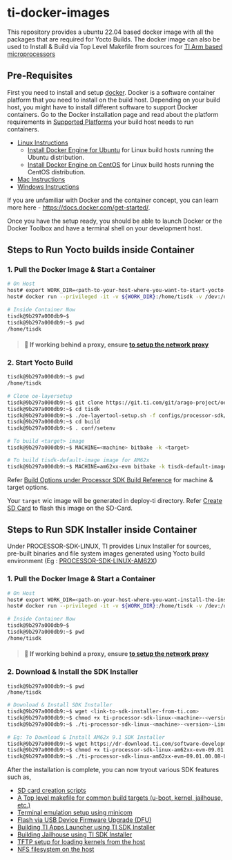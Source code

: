 # ti-docker-images

This repository provides a ubuntu 22.04 based docker image with all the packages that are required for Yocto Builds. 
The docker image can also be used to Install & Build via Top Level Makefile from sources for [TI Arm based microprocessors](https://www.ti.com/microcontrollers-mcus-processors/arm-based-processors/products.html)

## Pre-Requisites

First you need to install and setup [docker](https://www.docker.com/). Docker is a software container platform that you need to install on the build host. Depending on your build host, you might have to install different software to support Docker containers. Go to the Docker installation page and read about the platform requirements in [Supported Platforms](https://docs.docker.com/engine/install/#supported-platforms) your build host needs to run containers.

- [Linux Instructions](https://docs.docker.com/engine/install/)
  - [Install Docker Engine for Ubuntu](https://docs.docker.com/engine/install/ubuntu/) for Linux build hosts running the Ubuntu distribution.
  - [Install Docker Engine on CentOS](https://docs.docker.com/engine/install/centos/) for Linux build hosts running the CentOS distribution.
- [Mac Instructions](https://github.com/crops/docker-win-mac-docs/wiki/Mac-Instructions)
- [Windows Instructions](https://github.com/crops/docker-win-mac-docs/wiki/Windows-Instructions-%28Docker-Toolbox%29)

If you are unfamiliar with Docker and the container concept, you can learn more here - https://docs.docker.com/get-started/.

Once you have the setup ready, you should be able to launch Docker or the Docker Toolbox and have a terminal shell on your development host.

## Steps to Run Yocto builds inside Container

### 1. Pull the Docker Image & Start a Container

```sh
# On Host
host# export WORK_DIR=<path-to-your-host-where-you-want-to-start-yocto-build>
host# docker run --privileged -it -v ${WORK_DIR}:/home/tisdk -v /dev:/dev -v /media/:/media/ -w /home/tisdk ghcr.io/texasinstruments/ubuntu-distro:latest
 
# Inside Container Now
tisdk@9b297a000db9~$ 
tisdk@9b297a000db9:~$ pwd
/home/tisdk
```

> #### 📝 If working behind a proxy, ensure [to setup the network proxy](https://wiki.yoctoproject.org/wiki/Working_Behind_a_Network_Proxy)

### 2. Start Yocto Build

```sh
tisdk@9b297a000db9:~$ pwd
/home/tisdk
 
# Clone oe-layersetup
tisdk@9b297a000db9:~$ git clone https://git.ti.com/git/arago-project/oe-layersetup.git tisdk
tisdk@9b297a000db9:~$ cd tisdk
tisdk@9b297a000db9:~$ ./oe-layertool-setup.sh -f configs/processor-sdk/<oe-config-file>
tisdk@9b297a000db9:~$ cd build  
tisdk@9b297a000db9:~$ . conf/setenv
 
# To build <target> image
tisdk@9b297a000db9:~$ MACHINE=<machine> bitbake -k <target>

# To build tisdk-default-image image for AM62x
tisdk@9b297a000db9:~$ MACHINE=am62xx-evm bitbake -k tisdk-default-image

```

Refer [Build Options under Processor SDK Build Reference](https://software-dl.ti.com/processor-sdk-linux/esd/AM62X/latest/exports/docs/linux/Overview_Building_the_SDK.html#build-options) for machine & target options.

Your `target` wic image will be generated in deploy-ti directory. Refer [Create SD Card](https://software-dl.ti.com/processor-sdk-linux/esd/AM62X/latest/exports/docs/linux/Overview/Processor_SDK_Linux_create_SD_card.html) to flash this image on the SD-Card.


## Steps to Run SDK Installer inside Container

Under PROCESSOR-SDK-LINUX, TI provides Linux Installer for sources, pre-built binaries and file system images generated using Yocto build environment (Eg : [PROCESSOR-SDK-LINUX-AM62X](https://www.ti.com/tool/download/PROCESSOR-SDK-LINUX-AM62X))

### 1. Pull the Docker Image & Start a Container

```sh
# On Host
host# export WORK_DIR=<path-on-your-host-where-you-want-install-the-installer>
host# docker run --privileged -it -v ${WORK_DIR}:/home/tisdk -v /dev:/dev -v /media/:/media/ -w /home/tisdk ghcr.io/texasinstruments/ubuntu-distro:latest
 
# Inside Container Now
tisdk@9b297a000db9~$ 
tisdk@9b297a000db9:~$ pwd
/home/tisdk
```

> #### 📝 If working behind a proxy, ensure [to setup the network proxy](https://wiki.yoctoproject.org/wiki/Working_Behind_a_Network_Proxy)

### 2. Download & Install the SDK Installer

```sh
tisdk@9b297a000db9:~$ pwd
/home/tisdk

# Download & Install SDK Installer 
tisdk@9b297a000db9:~$ wget <link-to-sdk-installer-from-ti.com>
tisdk@9b297a000db9:~$ chmod +x ti-processor-sdk-linux-<machine>-<version>-Linux-x86-Install.bin
tisdk@9b297a000db9:~$ ./ti-processor-sdk-linux-<machine>-<version>-Linux-x86-Install.bin --prefix . --mode unattended 
 
# Eg: To Download & Install AM62x 9.1 SDK Installer 
tisdk@9b297a000db9:~$ wget https://dr-download.ti.com/software-development/software-development-kit-sdk/MD-PvdSyIiioq/09.01.00.08/ti-processor-sdk-linux-am62xx-evm-09.01.00.08-Linux-x86-Install.bin
tisdk@9b297a000db9:~$ chmod +x ti-processor-sdk-linux-am62xx-evm-09.01.00.08-Linux-x86-Install.bin
tisdk@9b297a000db9:~$ ./ti-processor-sdk-linux-am62xx-evm-09.01.00.08-Linux-x86-Install.bin --prefix . --mode unattended 
```

After the installation is complete, you can now tryout various SDK features such as,
- [SD card creation scripts](https://software-dl.ti.com/processor-sdk-linux/esd/AM62X/latest/exports/docs/linux/Overview/Processor_SDK_Linux_create_SD_card.html#create-sd-card-with-default-images-using-script)
- [A Top level makefile for common build targets (u-boot, kernel, jailhouse, etc.)](https://software-dl.ti.com/processor-sdk-linux/esd/AM62X/latest/exports/docs/linux/Overview/Top_Level_Makefile.html)
- [Terminal emulation setup using minicom](https://software-dl.ti.com/processor-sdk-linux/esd/AM62X/latest/exports/docs/devices/AM62X/linux/Overview/Run_Setup_Scripts.html)
- [Flash via USB Device Firmware Upgrade (DFU)](https://software-dl.ti.com/processor-sdk-linux/esd/AM62X/latest/exports/docs/linux/Foundational_Components/Tools/Flash_via_DFU.html)
- [Building TI Apps Launcher using TI SDK Installer](https://software-dl.ti.com/processor-sdk-linux/esd/AM62X/latest/exports/docs/system/Demo_User_Guides/TI_Apps_Launcher_User_Guide.html#building-the-ti-apps-launcher)
- [Building Jailhouse using TI SDK Installer](https://software-dl.ti.com/processor-sdk-linux/esd/AM62X/latest/exports/docs/linux/Foundational_Components/Hypervisor/Jailhouse.html?#building-jailhouse-using-ti-sdk-installer)
- [TFTP setup for loading kernels from the host](https://software-dl.ti.com/processor-sdk-linux/esd/AM62X/latest/exports/docs/devices/AM62X/linux/Overview/Run_Setup_Scripts.html)
- [NFS filesystem on the host](https://software-dl.ti.com/processor-sdk-linux/esd/AM62X/latest/exports/docs/devices/AM62X/linux/Overview/Run_Setup_Scripts.html)
